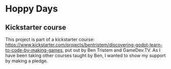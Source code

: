 # Hoppy Days

## Kickstarter course
This project is part of a kickstarter course: https://www.kickstarter.com/projects/bentristem/discovering-godot-learn-to-code-by-making-games, put out by Ben Tristem and GameDev.TV. As I have been taking other courses taught by Ben, I wanted to show my support by making a pledge.
